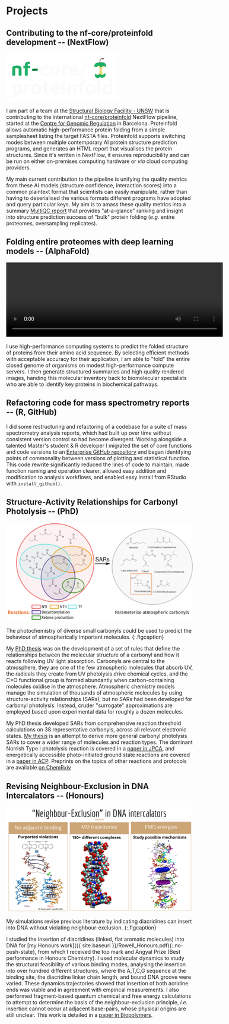 # Projects


## Contributing to the nf-core/proteinfold development -- (NextFlow)
![nf-core/proteinfold](/images/nf-core-proteinfold_logo_dark_half-size.png)

I am part of a team at the [Structural Biology Facility - UNSW](https://www.unsw.edu.au/research/facilities-and-infrastructure/find-a-facility/sbf) that is contributing to the international [nf-core/proteinfold](https://nf-co.re/proteinfold/) NextFlow pipeline, started at the [Centre for Genomic Regulation](https://www.crg.eu/) in Barcelona.  Proteinfold allows automatic high-performance protein folding from a simple samplesheet listing the target FASTA files. Proteinfold supports switching modes between multiple contemporary AI protein structure prediction programs, and generates an HTML report that visualises the protein structures. Since it's written in NextFlow, it ensures reproducibility and can be run on either on-premises computing hardware or *via* cloud computing providers.

My main current contribution to the pipeline is unifying the quality metrics from these AI models (structure confidence, interaction scores) into a common plaintext format that scientists can easily manipulate, rather than having to deserialised the various formats different programs have adopted and query particular keys. My aim is to amass these quality metrics into a summary [MultiQC report](https://docs.seqera.io/multiqc)  that provides "at-a-glance" ranking and insight into structure prediction success of "bulk" protein folding (*e.g.* entire proteomes, oversampling replicates).  


## Folding entire proteomes with deep learning models -- (AlphaFold) 
<video width="584" height="200" controls autoplay>
  <source src="images/proteome_marquee.mp4" type="video/mp4">
</video>

I use high-performance computing systems to predict the folded structure of proteins from their amino acid sequence. By selecting efficient methods with acceptable accuracy for their application, I am able to "fold" the entire closed genome of organisms on modest high-performance compute servers. I then generate structured summaries and high quality rendered images, handing this molecular inventory back to biomolecular specialists who are able to identify key proteins in biochemical pathways.

## Refactoring code for mass spectrometry reports -- (R, GitHub)

I did some restructuring and refactoring of a codebase for a suite of mass spectrometry analysis reports, which had built up over time without consistent version control so had become divergent. Working alongside a talented Master's student & R developer I migrated the set of core functions and code versions to an [Enterprise GitHub repository](https://github.com/APAF-bioinformatics/APAFunctions) and began identifying points of commonality between versions of plotting and statistical function. This code rewrite significantly reduced the lines of code to maintain, made function naming and operation clearer, allowed easy addition and modification to analysis workflows, and enabled easy install from RStudio with `install_github()`.
 

## Structure-Activity Relationships for Carbonyl Photolysis -- (PhD)
![Structure-activity relationships for carbonyls](/images/SARs_for_carbonyls.png)

The photochemistry of diverse small carbonyls could be used to predict the behaviour of atmospherically important molecules.
{:.figcaption}

My [PhD thesis](http://handle.unsw.edu.au/1959.4/65036) was on the development of a set of rules that define the relationships between the molecular structure of a carbonyl and how it reacts following UV light absorption. Carbonyls are central to the atmosphere, they are one of the few atmospheric molecules that absorb UV, the radicals they create from UV photolysis drive chemical cycles, and the C=O functional group is formed abundantly when carbon-containing molecules oxidise in the atmosphere. Atmospheric chemistry models manage the simulation of thousands of
atmospheric molecules by using structure-activity relationships (SARs), but no SARs had been developed for carbonyl photolysis. Instead, cruder "surrogate" approximations are employed based upon experimental data for roughly a dozen molecules. 

My PhD thesis developed SARs from comprehensive reaction threshold calculations on 38 representative carbonyls, across all relevant electronic states. [My thesis](http://handle.unsw.edu.au/1959.4/65036) is an attempt to derive more general carbonyl photolysis SARs to cover a wider range of molecules and reaction types. The dominant Norrish Type I photolysis reaction is covered in a [paper in JPCA](https://pubs.acs.org/doi/10.1021/acs.jpca.9b05534), and energetically accessible photo-initiated ground state reactions are covered in a [paper in ACP](https://doi.org/10.5194/acp-22-929-2022).  Preprints on the topics of other reactions and protocols are available [on ChemRxiv](https://chemrxiv.org/engage/chemrxiv/search-dashboard?authors=Keiran%20Rowell)


## Revising Neighbour-Exclusion in DNA Intercalators -- (Honours)
![Neighbour exclusion](images/neighbour_exclusion.png)

My simulations revise previous literature by indicating diacridines can insert into DNA without violating neighbour-exclusion. 
{:.figcaption}

I studied the insertion of diacridines (linked, flat aromatic molecules) into DNA for [my Honours work]({{ site.baseurl }}/Rowell_Honours.pdf){:.no-push-state}, from which I received the top mark and Angyal Prize (Best performance in Honours Chemistry). I used molecular dynamics to study the structural feasibility of various binding modes, analysing the insertion into over hundred different structures, where the A,T,C,G sequence at the binding site, the diacridine linker chain length, and bound DNA groove were varied. These dynamics trajectories showed that insertion of both acridine ends was viable and in agreement with empirical measurements. I also performed fragment-based quantum chemical and free energy calculations to attempt to determine the basis of the neighbour-exclusion principle, *i.e.* insertion cannot occur at adjacent base-pairs, whose physical origins are still unclear. This work is detailed in a [paper in Biopolymers](https://onlinelibrary.wiley.com/doi/10.1002/bip.23409).
